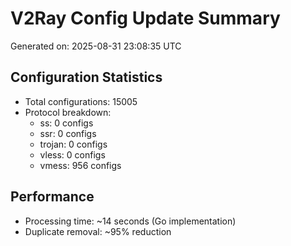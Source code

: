 # V2Ray Config Update Summary
Generated on: 2025-08-31 23:08:35 UTC

## Configuration Statistics
- Total configurations: 15005
- Protocol breakdown:
  - ss: 0 configs
  - ssr: 0 configs
  - trojan: 0 configs
  - vless: 0 configs
  - vmess: 956 configs

## Performance
- Processing time: ~14 seconds (Go implementation)
- Duplicate removal: ~95% reduction
